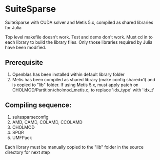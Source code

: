 # SuiteSparse
SuiteSparse with CUDA solver and Metis 5.x, compiled as shared libraries for Julia

Top level makefile doesn't work. Test and demo don't work. Must cd in to each library to build the library files.
Only those libraries required by Julia have been modified.

## Prerequisite
1. Openblas has been installed within default library folder
2. Metis has been compiled as shared library (make config shared=1) and is copied to "lib" folder. 
    If using Metis 5.x, must apply patch on CHOLMOD/Partition/cholmod_metis.c, to replace 'idx_type' with 'idx_t'

## Compiling sequence:
1. suitesparseconfig
2. AMD, CAMD, COLAMD, CCOLAMD
3. CHOLMOD
4. SPQR
5. UMFPack

Each library must be manually copied to the "lib" folder in the source directory for next step
